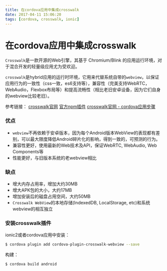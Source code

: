 ```yaml
---
title: 在cordova应用中集成crosswalk
date: 2017-04-11 15:06:20
tags: [cordova, crosswalk, ionic]
---
```


# 在cordova应用中集成crosswalk

`Crosswalk`是一款开源的Web引擎，其基于 Chromium/Blink 的应用运行环境，对于混合开发的轻量级应用尤为受欢迎。

`crosswalk`是hybrid应用的运行时环境，它用来代替系统自带的`webview`，以保证应用行为的一致性（css一致，es6支持等），兼容性（完美支持WebRTC，WebAudio，Flexbox布局等）和提高流畅性（相比老旧安卓设备，因为它们自身的webview比较老旧）。

参考链接：
[crosswalk官网](https://crosswalk-project.org/)
[官方npm插件](https://www.npmjs.com/package/cordova-plugin-crosswalk-webview/)
[crosswalk官网 - cordova应用步骤](https://crosswalk-project.org/documentation/cordova.html)

### 优点
* `webview`不再依赖于安卓版本，因为每个Android版本WebView的表现都有差别，可以最大限度降低Android碎片化的影响，得到一致的，可预测的行为。
* 兼容性更好，使用最新的Web技术及API，保证WebRTC, WebAudio, Web Components等
* 性能更好，与旧版本系统的老webview相比

### 缺点
* 增大内存占用率，增加大约30MB
* 增大APK包的大小，大约17MB
* 增加安装后的磁盘占用空间，大约50MB
* `Crosswalk WebView`的本地存储(IndexedDB, LocalStorage, etc)和系统webview的相互独立

### 安装crosswalk插件

ionic2或者cordova应用中安装：

```bash
$ cordova plugin add cordova-plugin-crosswalk-webview --save
```

构建：

```bash
$ cordova build android
```


